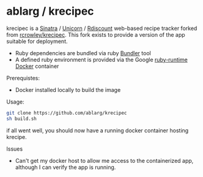 # ablarg / krecipec


krecipec is a [Sinatra] / [Unicorn] / [Rdiscount] web-based recipe tracker forked from [rcrowley/krecipec]. 
This fork exists to provide a version of the app suitable for deployment.
  - Ruby dependencies are bundled via ruby [Bundler] tool
  - A defined ruby environment is provided via the Google [ruby-runtime] [Docker] container

  [rcrowley/krecipec]:https://github.com/rcrowley/krecipec
  [ruby-runtime]:https://registry.hub.docker.com/u/dockerfile/ruby-runtime/
  [Docker]:https://www.docker.com
  [Bundler]:http://bundler.io/v1.3/gemfile.html
  [Sinatra]:http://www.sinatrarb.com
  [Unicorn]:http://unicorn.bogomips.org
  [Rdiscount]:https://github.com/davidfstr/rdiscount

Prerequistes:
* Docker installed locally to build the image

  
Usage:
``` sh
git clone https://github.com/ablarg/krecipec
sh build.sh
```
if all went well, you should now have a running docker container hosting krecipe.

Issues
* Can't get my docker host to allow me access to the containerized app, although I can verify the app is running.